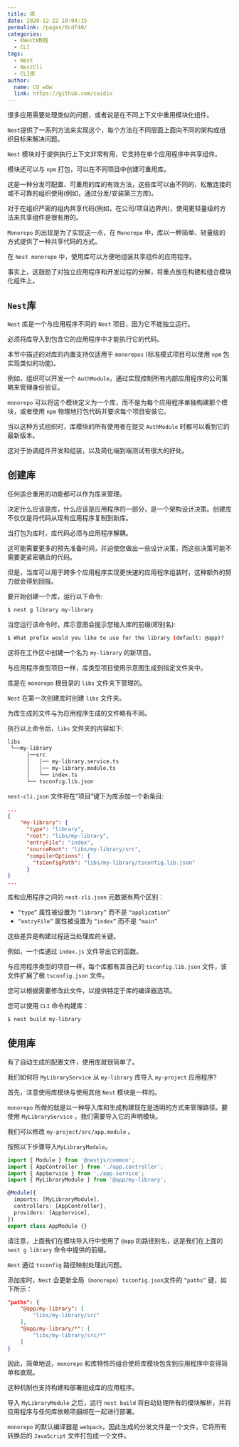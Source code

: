 ```yaml
---
title: 库
date: 2020-12-22 10:04:15
permalink: /pages/0cdf40/
categories:
  - 《Nest》教程
  - CLI
tags:
  - Nest
  - NestCli
  - CLI库
author: 
  name: CD_wOw
  link: https://github.com/caidix
---
```


很多应用需要处理类似的问题，或者说是在不同上下文中重用模块化组件。

`Nest`提供了一系列方法来实现这个，每个方法在不同层面上面向不同的架构或组织目标来解决问题。

`Nest` 模块对于提供执行上下文非常有用，它支持在单个应用程序中共享组件。

模块还可以与 `npm` 打包，可以在不同项目中创建可重用库。

这是一种分发可配置、可重用的库的有效方法，这些库可以由不同的、松散连接的或不可靠的组织使用(例如，通过分发/安装第三方库)。

对于在组织严密的组内共享代码(例如，在公司/项目边界内)，使用更轻量级的方法来共享组件是很有用的。

`Monorepo` 的出现是为了实现这一点，在 `Monorepo` 中，库以一种简单、轻量级的方式提供了一种共享代码的方式。

在 `Nest monorepo` 中，使用库可以方便地组装共享组件的应用程序。

事实上，这鼓励了对独立应用程序和开发过程的分解，将重点放在构建和组合模块化组件上。

## `Nest`库

`Nest` 库是一个与应用程序不同的 `Nest` 项目，因为它不能独立运行。

必须将库导入到包含它的应用程序中才能执行它的代码。

本节中描述的对库的内置支持仅适用于 `monorepos` (标准模式项目可以使用 `npm` 包实现类似的功能)。

例如，组织可以开发一个 `AuthModule`，通过实现控制所有内部应用程序的公司策略来管理身份验证。 

`monorepo` 可以将这个模块定义为一个库，而不是为每个应用程序单独构建那个模块，或者使用 `npm` 物理地打包代码并要求每个项目安装它。

当以这种方式组织时，库模块的所有使用者在提交 `AuthModule` 时都可以看到它的最新版本。

这对于协调组件开发和组装，以及简化端到端测试有很大的好处。

## 创建库

任何适合重用的功能都可以作为库来管理。

决定什么应该是库，什么应该是应用程序的一部分，是一个架构设计决策。创建库不仅仅是将代码从现有应用程序复制到新库。

当打包为库时，库代码必须与应用程序解耦。

这可能需要更多的预先准备时间，并迫使您做出一些设计决策，而这些决策可能不需要更紧密耦合的代码。

但是，当库可以用于跨多个应用程序实现更快速的应用程序组装时，这种额外的努力就会得到回报。

要开始创建一个库，运行以下命令:

```bash
$ nest g library my-library
```

当您运行该命令时，库示意图会提示您输入库的前缀(即别名):

```bash
$ What prefix would you like to use for the library (default: @app)?
```

这将在工作区中创建一个名为 `my-library` 的新项目。

与应用程序类型项目一样，库类型项目使用示意图生成到指定文件夹中。

库是在 `monorepo` 根目录的 `libs` 文件夹下管理的。

`Nest` 在第一次创建库时创建 `libs` 文件夹。

为库生成的文件与为应用程序生成的文件略有不同。

执行以上命令后，`libs` 文件夹的内容如下:

```bash
libs
 └──my-library
      │──src
      │   │── my-library.service.ts
      │   │── my-library.module.ts
      │   └── index.ts
      └── tsconfig.lib.json
```

`nest-cli.json` 文件将在“项目”键下为库添加一个新条目:

```json
...
{
    "my-library": {
      "type": "library",
      "root": "libs/my-library",
      "entryFile": "index",
      "sourceRoot": "libs/my-library/src",
      "compilerOptions": {
        "tsConfigPath": "libs/my-library/tsconfig.lib.json"
      }
}
...
```

库和应用程序之间的 `nest-cli.json` 元数据有两个区别：

- `“type”` 属性被设置为 `“library”` 而不是 `“application”`
- `“entryFile”` 属性被设置为 `“index”` 而不是 `“main”`

这些差异是构建过程适当处理库的关键。

例如，一个库通过 `index.js` 文件导出它的函数。

与应用程序类型的项目一样，每个库都有其自己的 `tsconfig.lib.json` 文件，该文件扩展了根 `tsconfig.json` 文件。

 您可以根据需要修改此文件，以提供特定于库的编译器选项。

您可以使用 `CLI` 命令构建库：

```bash
$ nest build my-library
```

## 使用库

有了自动生成的配置文件，使用库就很简单了。

我们如何将 `MyLibraryService` 从 `my-library` 库导入 `my-project` 应用程序?

首先，注意使用库模块与使用其他 `Nest` 模块是一样的。

`monorepo` 所做的就是以一种导入库和生成构建现在是透明的方式来管理路径。要使用 `MyLibraryService` ，我们需要导入它的声明模块。

我们可以修改 `my-project/src/app.module` 。

按照以下步骤导入`MyLibraryModule`。

```typescript
import { Module } from '@nestjs/common';
import { AppController } from './app.controller';
import { AppService } from './app.service';
import { MyLibraryModule } from '@app/my-library';

@Module({
  imports: [MyLibraryModule],
  controllers: [AppController],
  providers: [AppService],
})
export class AppModule {}
```

请注意，上面我们在模块导入行中使用了 `@app` 的路径别名，这是我们在上面的 `nest g library` 命令中提供的前缀。

`Nest` 通过 `tsconfig` 路径映射处理此问题。 

添加库时，`Nest` 会更新全局（`monorepo`）`tsconfig.json`文件的 `“paths”` 键，如下所示：

```json
"paths": {
    "@app/my-library": [
        "libs/my-library/src"
    ],
    "@app/my-library/*": [
        "libs/my-library/src/*"
    ]
}
```

因此，简单地说，`monorepo` 和库特性的组合使将库模块包含到应用程序中变得简单和直观。

这种机制也支持构建和部署组成库的应用程序。

导入 `MyLibraryModule` 之后，运行 `nest build` 将自动处理所有的模块解析，并将应用程序与任何库依赖项捆绑在一起进行部署。

`monorepo` 的默认编译器是 `webpack`，因此生成的分发文件是一个文件，它将所有转换后的 `JavaScript` 文件打包成一个文件。